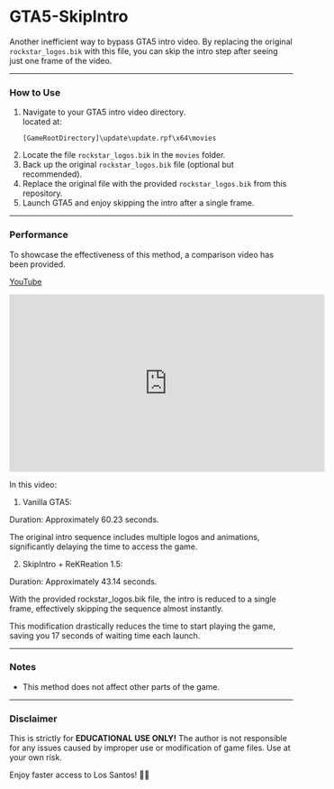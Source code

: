 # GTA5-SkipIntro

Another inefficient way to bypass GTA5 intro video. By replacing the original `rockstar_logos.bik` with this file, you can skip the intro step after seeing just one frame of the video.

---

### How to Use
1. Navigate to your GTA5 intro video directory.  
   located at:  
   ```
   [GameRootDirectory]\update\update.rpf\x64\movies
   ```
2. Locate the file `rockstar_logos.bik` in the `movies` folder.
3. Back up the original `rockstar_logos.bik` file (optional but recommended).
4. Replace the original file with the provided `rockstar_logos.bik` from this repository.
5. Launch GTA5 and enjoy skipping the intro after a single frame.

---

### Performance

To showcase the effectiveness of this method, a comparison video has been provided.

[YouTube](https://youtu.be/U5xZESQhcQk)
<iframe width="560" height="315" src="https://www.youtube.com/embed/U5xZESQhcQk?si=adeY3F4sf6sHvi0b" title="YouTube video player" frameborder="0" allow="accelerometer; autoplay; clipboard-write; encrypted-media; gyroscope; picture-in-picture; web-share" referrerpolicy="strict-origin-when-cross-origin" allowfullscreen></iframe>

In this video:

1. Vanilla GTA5:

Duration: Approximately 60.23 seconds.

The original intro sequence includes multiple logos and animations, significantly delaying the time to access the game.



2. SkipIntro + ReKReation 1.5:

Duration: Approximately 43.14 seconds.

With the provided rockstar_logos.bik file, the intro is reduced to a single frame, effectively skipping the sequence almost instantly.

This modification drastically reduces the time to start playing the game, saving you 17 seconds of waiting time each launch.

---
### Notes
- This method does not affect other parts of the game.  

---

### **Disclaimer**
This is strictly for **EDUCATIONAL USE ONLY!** The author is not responsible for any issues caused by improper use or modification of game files. Use at your own risk.  

Enjoy faster access to Los Santos! 🚗💨
